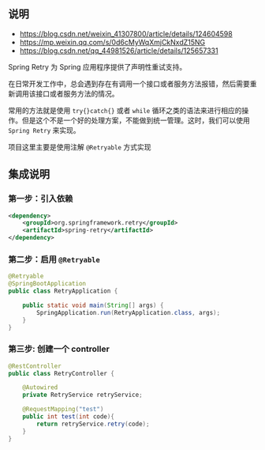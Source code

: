 ## 说明

- https://blog.csdn.net/weixin_41307800/article/details/124604598
- https://mp.weixin.qq.com/s/0d6cMyWqXmjCkNxdZ15NG
- https://blog.csdn.net/qq_44981526/article/details/125657331


Spring Retry 为 Spring 应用程序提供了声明性重试支持。

在日常开发工作中，总会遇到存在有调用一个接口或者服务方法报错，然后需要重新调用该接口或者服务方法的情况。

常用的方法就是使用 `try{}catch{}` 或者 `while` 循环之类的语法来进行相应的操作。但是这个不是一个好的处理方案，不能做到统一管理。这时，我们可以使用 `Spring Retry` 来实现。


项目这里主要是使用注解 `@Retryable` 方式实现 

## 集成说明

### 第一步：引入依赖

```xml
<dependency>
    <groupId>org.springframework.retry</groupId>
    <artifactId>spring-retry</artifactId>
</dependency>
```

### 第二步：启用 `@Retryable`

```java
@Retryable
@SpringBootApplication
public class RetryApplication {

    public static void main(String[] args) {
        SpringApplication.run(RetryApplication.class, args);
    }
}
```


### 第三步: 创建一个 controller

```java
@RestController
public class RetryController {

    @Autowired
    private RetryService retryService;

    @RequestMapping("test")
    public int test(int code){
        return retryService.retry(code);
    }
}
```